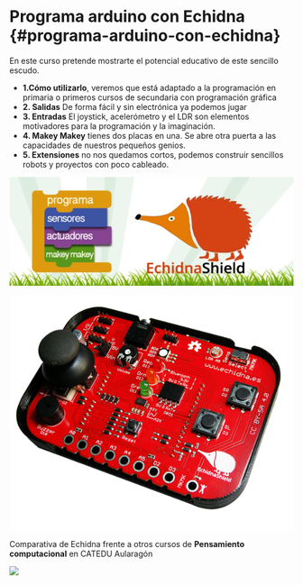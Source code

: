 # Programa arduino con Echidna {#programa-arduino-con-echidna}

En este curso pretende mostrarte el potencial educativo de este sencillo escudo.
* **1.Cómo utilizarlo**, veremos que está adaptado a la programación en primaria o primeros cursos de secundaria con programación gráfica
* **2. Salidas** De forma fácil y sin electrónica ya podemos jugar
* **3. Entradas** El joystick, acelerómetro y el LDR son elementos motivadores para la programación y la imaginación.
* **4. Makey Makey** tienes dos placas en una. Se abre otra puerta a las capacidades de nuestros pequeños genios.
* **5. Extensiones** no nos quedamos cortos, podemos construir sencillos robots y proyectos con poco cableado.

![](/images/image88.png)

![](/images/image1.png)

Comparativa de Echidna frente a otros cursos de **Pensamiento computacional** en CATEDU Aularagón

![](https://docs.google.com/drawings/d/e/2PACX-1vSnGHqK6AD7RaD8mVMBXUwXmzE4KXQQqdhBX6rGc7arR9_DOfE02i0wSDKuY20BO7VhPk39MQVcbqX_/pub?w=967&h=1276)